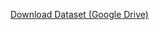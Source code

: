 [ Download Dataset (Google Drive)](https://drive.google.com/file/d/1Jm3ZwqJcEstDb1yOGDlPAr5lN-sdAa5I/view?usp=drive_link)
